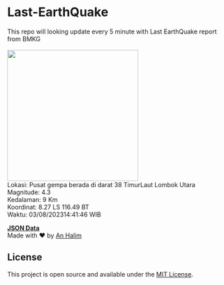 # Last-EarthQuake
This repo will looking update every 5 minute with Last EarthQuake report from BMKG
<br>
<br>
<img src="https://static.bmkg.go.id/20230803144146.mmi.jpg" width="300"/>
<br>
Lokasi: Pusat gempa berada di darat 38 TimurLaut Lombok Utara <br>
Magnitude: 4.3 <br>
Kedalaman: 9 Km <br>
Koordinat: 8.27 LS 116.49 BT <br>
Waktu: 03/08/202314:41:46 WIB <br>

<a href="./data/data.json">**JSON Data**</a>
<br>
Made with ❤️ by <a href="https://github.com/an-halim">An Halim</a>
## License

This project is open source and available under the [MIT License](LICENSE).
